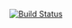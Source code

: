 [![Build Status](https://travis-ci.org/okopop/scripts.svg?branch=master)](https://travis-ci.org/okopop/scripts)
